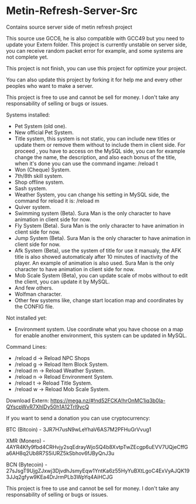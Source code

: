 # Metin-Refresh-Server-Src
Contains source server side of metin refresh project


This source use GCC6, he is also compatible with GCC49 but you need to update your Extern folder.
This project is currently unstable on server side, you can receive random packet error for example, and some systems are not complete yet.

This project is not finish, you can use this project for optimize your project.

You can also update this project by forking it for help me and every other peoples who want to make a server.

This project is free to use and cannot be sell for money. I don't take any responsability of selling or bugs or issues.


Systems installed:

- Pet System (old one).
- New official Pet System.
- Title system, this system is not static, you can include new titles or update them or remove them without to include them in client side. For proceed , you have to access on the MySQL side, you can for example change the name, the description, and also each bonus of the title, when it's done you can use the command ingame: /reload t 
- Won (Cheque) System.
- 7th/8th skill system.
- Shop offline system.
- Sash system.
- Weather System, you can change his setting in MySQL side, the command for reload it is: /reload m
- Quiver system.
- Swimming system (Beta). Sura Man is the only character to have animation in client side for now.
- Fly System (Beta). Sura Man is the only character to have animation in client side for now.
- Jump System (Beta). Sura Man is the only character to have animation in client side for now.
- Afk System (Beta), use the system of title for use it manualy, the AFK title is also showed automaticaly after 10 minutes of inactivity of the player. An example of animation is also used. Sura Man is the only character to have animation in client side for now.
- Mob Scale System (Beta), you can update scale of mobs without to edit the client, you can update it by MySQL.
- And few others.
- Wolfman character.
- Other few systems like, change start location map and coordinates by the CONFIG file.

Not installed yet:
- Environment system. Use coordinate what you have choose on a map for enable another environment, this system can be updated in MySQL.


Command Lines:

- /reload d -> Reload NPC Shops
- /reload g -> Reload Item Block System.
- /reload m -> Reload Weather System.
- /reload n -> Reload Environment System.
- /reload t -> Reload Title System.
- /reload w -> Reload Mob Scale System.

Download Extern: https://mega.nz/#!nd52FCKA!hrOnMC1iq3b0la-QYscpWvR7XhIDy50h1A12Trl9ycQ

If you want to send a donation you can use cryptocurrency:

BTC (Bitcoin) - 3JR7H7usN9wLeYhaV6AS7M2PFHuGrVvug1

XMR (Monero) - 4AYR4Kfy9fbd4CRHvjy2sqEdrayWjoSQ4b8XvtpTwZEcgp6uEVV7UQjeCffGa6AH8q2Ub8R7S5iURZ5kSbhov6fJByQnJ3u

BCN (Bytecoin) - 27sJsgT9UjgZJxwj3DjvdhJsmyEqw1YntKa6z55HyYuBXtLgoC4ExVyAJQK193JJq2gfyw9KEa4DrJrmPLb3WpYq4AiHCJG


This project is free to use and cannot be sell for money. I don't take any responsability of selling or bugs or issues.
